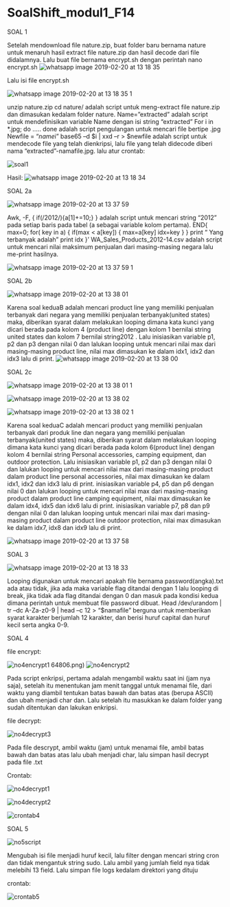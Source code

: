 # SoalShift_modul1_F14
SOAL 1

Setelah mendownload file nature.zip, buat folder baru bernama nature untuk menaruh hasil extract file nature.zip dan hasil decode dari file didalamnya. Lalu buat file bernama encrypt.sh dengan perintah nano encrypt.sh
![whatsapp image 2019-02-20 at 13 18 35](https://user-images.githubusercontent.com/47809366/53141292-21e39000-35c2-11e9-86a2-efb2cdc6ab24.jpeg)

Lalu isi file encrypt.sh

![whatsapp image 2019-02-20 at 13 18 35 1](https://user-images.githubusercontent.com/47809366/53218697-bb2ca800-368f-11e9-97ed-f90776a4f675.jpeg)


unzip nature.zip cd nature/ adalah script untuk meng-extract file nature.zip dan dimasukan kedalam folder nature.
Name=”extracted” adalah script untuk mendefinisikan variable Name dengan isi string “extracted”
For i in *.jpg; do ….. done adalah script pengulangan untuk mencari file bertipe .jpg
Newfile = “$name$i” base65 –d $i | xxd –r > $newfile adalah script untuk mendecode file yang telah dienkripsi, lalu file yang telah didecode diberi nama “extracted”-namafile.jpg.
lalu atur crontab:

![soal1](https://user-images.githubusercontent.com/47809366/53218877-6c334280-3690-11e9-84cc-e7387c933dfa.PNG)

Hasil:
![whatsapp image 2019-02-20 at 13 18 34](https://user-images.githubusercontent.com/47809366/53218731-db5c6700-368f-11e9-9566-3f6a9f52dedc.jpeg)

SOAL 2a

![whatsapp image 2019-02-20 at 13 37 59](https://user-images.githubusercontent.com/47809366/53218924-a3095880-3690-11e9-8d38-919e4efe478d.jpeg)

Awk, -F, { if(/2012/){a[$1]+=$10;} } adalah script untuk mencari string “2012” pada setiap baris pada tabel (a sebagai variable kolom pertama).
END{ max=0; for( key in a) { if(max < a[key]) { max=a[key] idx=key } } print “ Yang terbanyak adalah” print idx }’ WA_Sales_Products_2012-14.csv adalah script untuk mencari nilai maksimum penjualan dari masing-masing negara lalu me-print hasilnya. 

![whatsapp image 2019-02-20 at 13 37 59 1](https://user-images.githubusercontent.com/47809366/53218985-e06de600-3690-11e9-96df-b39a87be9698.jpeg)

SOAL 2b

![whatsapp image 2019-02-20 at 13 38 01](https://user-images.githubusercontent.com/47809366/53219019-072c1c80-3691-11e9-8671-2c2be64b671e.jpeg)

Karena soal keduaB adalah mencari product line yang memiliki penjualan terbanyak dari negara yang memiliki penjualan terbanyak(united states) maka, diberikan syarat dalam melakukan looping dimana kata kunci yang dicari berada pada kolom 4 (product line)  dengan kolom 1 bernilai string united states dan kolom 7 bernilai string2012 . Lalu inisiasikan variable p1, p2 dan p3 dengan nilai 0 dan lalukan looping untuk mencari nilai max dari masing-masing product line, nilai max dimasukan ke dalam idx1, idx2 dan idx3 lalu di print.
![whatsapp image 2019-02-20 at 13 38 00](https://user-images.githubusercontent.com/47809366/53219192-aa7d3180-3691-11e9-8669-8a59fa60accd.jpeg)

SOAL 2c

![whatsapp image 2019-02-20 at 13 38 01 1](https://user-images.githubusercontent.com/47809366/53219071-2f1b8000-3691-11e9-9e8f-282ae4f7f0b6.jpeg)

![whatsapp image 2019-02-20 at 13 38 02](https://user-images.githubusercontent.com/47809366/53219082-33479d80-3691-11e9-9fbb-8e5dc610a1a1.jpeg)

![whatsapp image 2019-02-20 at 13 38 02 1](https://user-images.githubusercontent.com/47809366/53219077-317dda00-3691-11e9-8274-a35d4f1eee0a.jpeg)

Karena soal keduaC adalah mencari product yang memiliki penjualan terbanyak dari produk line dan negara yang memiliki penjualan terbanyak(united states) maka, diberikan syarat dalam melakukan looping dimana kata kunci yang dicari berada pada kolom 6(product line)  dengan kolom 4 bernilai string Personal accessories, camping equipment, dan outdoor protection. Lalu inisiasikan variable p1, p2 dan p3 dengan nilai 0 dan lalukan looping untuk mencari nilai max dari masing-masing product dalam product line personal accessories, nilai max dimasukan ke dalam idx1, idx2 dan idx3 lalu di print. inisiasikan variable p4, p5 dan p6 dengan nilai 0 dan lalukan looping untuk mencari nilai max dari masing-masing product dalam product line camping equipment, nilai max dimasukan ke dalam idx4, idx5 dan idx6 lalu di print. inisiasikan variable p7, p8 dan p9 dengan nilai 0 dan lalukan looping untuk mencari nilai max dari masing-masing product dalam product line outdoor protection, nilai max dimasukan ke dalam idx7, idx8 dan idx9 lalu di print.

![whatsapp image 2019-02-20 at 13 37 58](https://user-images.githubusercontent.com/47809366/53219194-ad782200-3691-11e9-85d1-3de63ee9af2f.jpeg)

SOAL 3

![whatsapp image 2019-02-20 at 13 18 33](https://user-images.githubusercontent.com/47809366/53219171-90435380-3691-11e9-8247-07b2789c6d7f.jpeg)

Looping digunakan untuk mencari apakah file bernama password(angka).txt ada atau tidak, jika ada maka variable flag ditandai dengan 1 lalu looping di break, jika tidak ada flag ditandai dengan 0 dan masuk pada kondisi kedua dimana perintah untuk membuat file password dibuat. Head /dev/urandom | tr –dc A-Za-z0-9 | head –c 12 > “$namafile” berguna untuk memberikan syarat karakter berjumlah 12 karakter, dan berisi huruf capital dan huruf kecil serta angka 0-9.

SOAL 4

file encrypt:

![no4encrypt1](https://user-images.githubusercontent.com/47809366/53219303-09db4180-3692-11e9-9639-a17d70b91020.png)
64806.png)
![no4encrypt2](https://user-images.githubusercontent.com/47809366/53219316-165f9a00-3692-11e9-9aaa-0534f8509db1.png)

Pada script enkripsi, pertama adalah mengambil waktu saat ini (jam nya saja), setelah itu menentukan jam menit tanggal untuk menamai file, dari waktu yang diambil tentukan batas bawah dan batas atas (berupa ASCII) dan ubah menjadi char dan. Lalu setelah itu masukkan ke dalam folder yang sudah ditentukan dan lakukan enkripsi.

file decrypt:


![no4decrypt3](https://user-images.githubusercontent.com/47809366/53219296-03e56080-3692-11e9-97c8-a2699639e465.png)

Pada file descrypt, ambil waktu (jam) untuk menamai file, ambil batas bawah dan batas atas lalu ubah menjadi char, lalu simpan hasil decrypt pada file .txt

Crontab:

![no4decrypt1](https://user-images.githubusercontent.com/47809366/53219607-32177000-3693-11e9-8ce0-880ae240904f.png)

![no4decrypt2](https://user-images.githubusercontent.com/47809366/53219611-35126080-3693-11e9-9abd-e9c59d216008.png)

![crontab4](https://user-images.githubusercontent.com/47809366/53219493-b7e6eb80-3692-11e9-8a89-b5bea04409fa.PNG)

SOAL 5

![no5script](https://user-images.githubusercontent.com/47809366/53219403-63437080-3692-11e9-8ae7-10f825ecae22.png)

Mengubah isi file menjadi huruf kecil, lalu filter dengan mencari string cron dan tidak mengantuk string sudo. Lalu ambil yang jumlah field nya tidak melebihi 13 field. Lalu simpan file logs kedalam direktori yang dituju

crontab:

![crontab5](https://user-images.githubusercontent.com/47809366/53219459-9ab21d00-3692-11e9-8e6b-7624e16a1c55.PNG)
